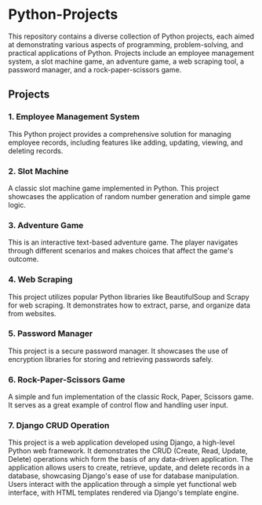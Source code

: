 # Python-Projects

This repository contains a diverse collection of Python projects, each aimed at demonstrating various aspects of programming, problem-solving, and practical applications of Python. Projects include an employee management system, a slot machine game, an adventure game, a web scraping tool, a password manager, and a rock-paper-scissors game.

## Projects

### 1. Employee Management System
This Python project provides a comprehensive solution for managing employee records, including features like adding, updating, viewing, and deleting records.

### 2. Slot Machine
A classic slot machine game implemented in Python. This project showcases the application of random number generation and simple game logic.

### 3. Adventure Game
This is an interactive text-based adventure game. The player navigates through different scenarios and makes choices that affect the game's outcome.

### 4. Web Scraping
This project utilizes popular Python libraries like BeautifulSoup and Scrapy for web scraping. It demonstrates how to extract, parse, and organize data from websites.

### 5. Password Manager
This project is a secure password manager. It showcases the use of encryption libraries for storing and retrieving passwords safely.

### 6. Rock-Paper-Scissors Game
A simple and fun implementation of the classic Rock, Paper, Scissors game. It serves as a great example of control flow and handling user input.

### 7. Django CRUD Operation
This project is a web application developed using Django, a high-level Python web framework. It demonstrates the CRUD (Create, Read, Update, Delete) operations which form the basis of any data-driven application. The application allows users to create, retrieve, update, and delete records in a database, showcasing Django's ease of use for database manipulation. Users interact with the application through a simple yet functional web interface, with HTML templates rendered via Django's template engine.

